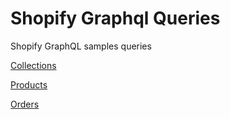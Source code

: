 # Shopify Graphql Queries

Shopify GraphQL samples queries

[Collections](https://github.com/0l1v3r5/shopify-graphql-queries/tree/main/collections)

[Products](https://github.com/0l1v3r5/shopify-graphql-queries/tree/main/products)

[Orders](https://github.com/0l1v3r5/shopify-graphql-queries/tree/main/orders)
